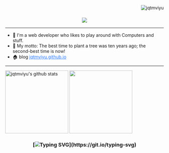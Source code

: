 <p align="right"> <img src="https://komarev.com/ghpvc/?username=jqtmviyu&label=Profile%20views&color=2979FF&size=24&style=flat" alt="jqtmviyu" /> </p>

<h3 align="center">
  <img src="https://readme-typing-svg.herokuapp.com/?font=Righteous&size=36&center=true&vCenter=true&width=1600&height=70&duration=4000&color=2979FF&lines=Hello!+I'm+jqtmviyu+" />
</h3>

---

- 🔭 I'm a web developer who likes to play around with Computers and stuff.
- 🌱 My motto: The best time to plant a tree was ten years ago; the second-best time is now!
- 🏠 blog <a href="https://jqtmviyu.github.io" style="color: #2979FF!important;">jqtmviyu.github.io</a>

---

<img height="200px" src="https://github-readme-stats-jqtmviyu.vercel.app/api?username=jqtmviyu&show_icons=true&theme=transparent&count_private=true&custom_title=Stats" alt="jqtmviyu's github stats" />  <img height="200px" src="https://github-readme-stats-jqtmviyu.vercel.app/api/top-langs/?username=jqtmviyu&layout=compact&theme=transparent&hide=html,nsis,logos" />

<h3 align="center">
  
  [![Typing SVG](https://readme-typing-svg.herokuapp.com?font=Fantasque+Sans+Mono&weight=700&size=24&pause=1000&color=2979FF&center=true&width=446&lines=Thank+you+for+visiting!)](https://git.io/typing-svg)

</h3>
